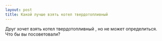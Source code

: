 ```yaml
---
layout: post 
title: Какой лучше взять котел твердотопливный 
--- 
```

Друг хочет взять котел твердотопливный , но не может определиться. Что бы вы посоветовали?